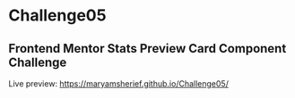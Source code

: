 # Challenge05
## Frontend Mentor Stats Preview Card Component Challenge
Live preview: https://maryamsherief.github.io/Challenge05/
